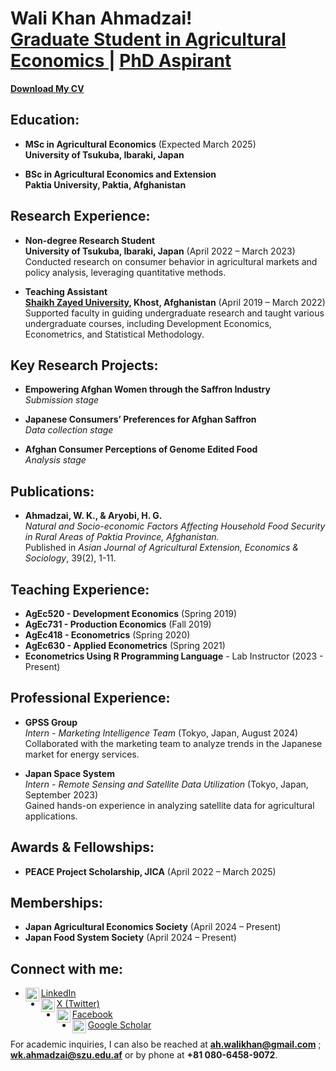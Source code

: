 <h1> Wali Khan Ahmadzai! <br/><a href="https://github.com/walikhanahmadzai"> Graduate Student in Agricultural Economics </a> | <a href="https://www.linkedin.com/in/walikhanahmadzai/">PhD Aspirant</a></h1>

[**Download My CV**]( https://github.com/WK-Ahmadzai/CV/blob/main/Ahmadzai_CV.pdf)

<h2> Education:</h2>

- **MSc in Agricultural Economics** (Expected March 2025)  
  <b>University of Tsukuba, Ibaraki, Japan</b>

- **BSc in Agricultural Economics and Extension**  
  <b>Paktia University, Paktia, Afghanistan</b>

<h2> Research Experience:</h2>

- **Non-degree Research Student**  
  <b>University of Tsukuba, Ibaraki, Japan</b> (April 2022 – March 2023)  
  Conducted research on consumer behavior in agricultural markets and policy analysis, leveraging quantitative methods.

- **Teaching Assistant**  
  <b><a href="https://szu.edu.af/en/information-about-wali-khan-ahmad-zai">Shaikh Zayed University</a>, Khost, Afghanistan</b> (April 2019 – March 2022)  
  Supported faculty in guiding undergraduate research and taught various undergraduate courses, including Development Economics, Econometrics, and Statistical Methodology.

<h2> Key Research Projects:</h2>

- **Empowering Afghan Women through the Saffron Industry**  
  *Submission stage*

- **Japanese Consumers’ Preferences for Afghan Saffron**  
  *Data collection stage*

- **Afghan Consumer Perceptions of Genome Edited Food**  
  *Analysis stage*

<h2> Publications:</h2>

- **Ahmadzai, W. K., & Aryobi, H. G.**  
  *Natural and Socio-economic Factors Affecting Household Food Security in Rural Areas of Paktia Province, Afghanistan.*  
  Published in *Asian Journal of Agricultural Extension, Economics & Sociology*, 39(2), 1-11.

<h2> Teaching Experience:</h2>

- **AgEc520 - Development Economics** (Spring 2019)  
- **AgEc731 - Production Economics** (Fall 2019)  
- **AgEc418 - Econometrics** (Spring 2020)  
- **AgEc630 - Applied Econometrics** (Spring 2021)  
- **Econometrics Using R Programming Language** - Lab Instructor (2023 - Present)

<h2> Professional Experience:</h2>

- **GPSS Group**  
  *Intern - Marketing Intelligence Team* (Tokyo, Japan, August 2024)  
  Collaborated with the marketing team to analyze trends in the Japanese market for energy services.

- **Japan Space System**  
  *Intern - Remote Sensing and Satellite Data Utilization* (Tokyo, Japan, September 2023)  
  Gained hands-on experience in analyzing satellite data for agricultural applications.

<h2> Awards & Fellowships:</h2>

- **PEACE Project Scholarship, JICA** (April 2022 – March 2025)

<h2> Memberships:</h2>

- **Japan Agricultural Economics Society** (April 2024 – Present)  
- **Japan Food System Society** (April 2024 – Present)

<h2> Connect with me:</h2>

- [<img align="left" alt="LinkedIn" width="22px" src="https://cdn.jsdelivr.net/npm/simple-icons@v3/icons/linkedin.svg" /> LinkedIn](https://www.linkedin.com/in/walikhanahmadzai)
- [<img align="left" alt="X (Twitter)" width="22px" src="https://cdn.jsdelivr.net/npm/simple-icons@v3/icons/twitter.svg" /> X (Twitter)](https://x.com/WKAhmadzai1)
- [<img align="left" alt="Facebook" width="22px" src="https://cdn.jsdelivr.net/npm/simple-icons@v3/icons/facebook.svg" /> Facebook](https://www.facebook.com/AhmadziWaliKhan)
- [<img align="left" alt="Google Scholar" width="22px" src="https://cdn.jsdelivr.net/npm/simple-icons@v3/icons/googlescholar.svg" /> Google Scholar](https://scholar.google.com/citations?user=yPdG7nsAAAAJ&hl=en)

For academic inquiries, I can also be reached at **ah.walikhan@gmail.com** ; **wk.ahmadzai@szu.edu.af** or by phone at **+81 080-6458-9072**.
